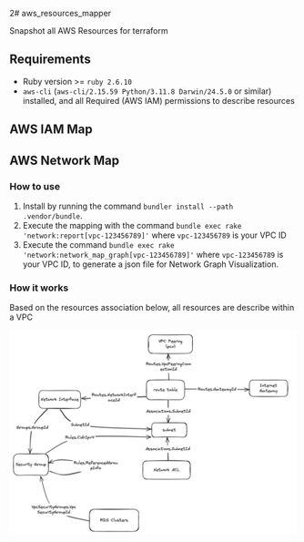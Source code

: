 2# aws_resources_mapper

Snapshot all AWS Resources for terraform

## Requirements

- Ruby version >= `ruby 2.6.10`
- `aws-cli` (`aws-cli/2.15.59 Python/3.11.8 Darwin/24.5.0` or similar) installed, and all Required (AWS IAM) permissions to describe resources

## AWS IAM Map

## AWS Network Map

<!-- TODO: Create a description for IAM Map -->

### How to use

1. Install by running the command `bundler install --path .vendor/bundle`.
2. Execute the mapping with the command `bundle exec rake 'network:report[vpc-123456789]'` where `vpc-123456789` is your VPC ID
3. Execute the command `bundle exec rake 'network:network_map_graph[vpc-123456789]'` where `vpc-123456789` is your VPC ID, to generate a json file for Network Graph Visualization.

### How it works

Based on the resources association below, all resources are describe within a VPC 

![resources-association](docs/resources-association.png)
